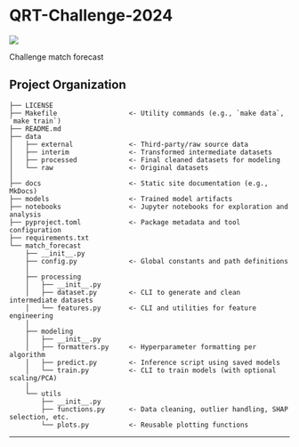 # QRT-Challenge-2024

<a target="_blank" href="https://cookiecutter-data-science.drivendata.org/">
    <img src="https://img.shields.io/badge/CCDS-Project%20template-328F97?logo=cookiecutter" />
</a>

Challenge match forecast

## Project Organization

```
├── LICENSE
├── Makefile                  <- Utility commands (e.g., `make data`, `make train`)
├── README.md                 
├── data
│   ├── external              <- Third-party/raw source data                
│   ├── interim               <- Transformed intermediate datasets
│   ├── processed             <- Final cleaned datasets for modeling
│   └── raw                   <- Original datasets
│
├── docs                      <- Static site documentation (e.g., MkDocs)
├── models                    <- Trained model artifacts
├── notebooks                 <- Jupyter notebooks for exploration and analysis
├── pyproject.toml            <- Package metadata and tool configuration
├── requirements.txt          
└── match_forecast
    ├── __init__.py
    ├── config.py             <- Global constants and path definitions
    │
    ├── processing
    │   ├── __init__.py
    │   ├── dataset.py        <- CLI to generate and clean intermediate datasets
    │   └── features.py       <- CLI and utilities for feature engineering
    │
    ├── modeling
    │   ├── __init__.py
    │   ├── formatters.py     <- Hyperparameter formatting per algorithm
    │   ├── predict.py        <- Inference script using saved models
    │   └── train.py          <- CLI to train models (with optional scaling/PCA)
    │
    └── utils
        ├── __init__.py
        ├── functions.py      <- Data cleaning, outlier handling, SHAP selection, etc.
        └── plots.py          <- Reusable plotting functions

```

--------